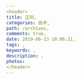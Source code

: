 ```yaml
---
<header>
title: 正则,
categories: 技术,
path: /archives,
comments: true,
date: 2019-06-13 18:06:11,
tags: ,
keywords: ,
description: ,
photos: 
</header>
---
```

